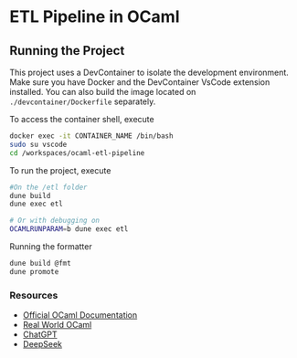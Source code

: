 # ETL Pipeline in OCaml

## Running the Project

This project uses a DevContainer to isolate the development environment. Make sure you have Docker and the DevContainer VsCode extension installed. You can also build the image located on `./devcontainer/Dockerfile` separately.

To access the container shell, execute

```bash
docker exec -it CONTAINER_NAME /bin/bash
sudo su vscode
cd /workspaces/ocaml-etl-pipeline
```

To run the project, execute

```bash
#On the /etl folder
dune build
dune exec etl

# Or with debugging on
OCAMLRUNPARAM=b dune exec etl
```

Running the formatter

```bash
dune build @fmt
dune promote
```

### Resources

 - [Official OCaml Documentation](https://ocaml.org/)
 - [Real World OCaml](https://dev.realworldocaml.org/)
 - [ChatGPT](https://chatgpt.com/)
 - [DeepSeek](https://chat.deepseek.com/)